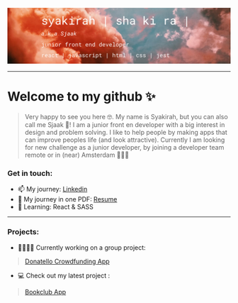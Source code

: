 ![profilebanner](profile_banner.png)
<hr />

# Welcome to my github ✨
<blockquote>
Very happy to see you here 🤓.
My name is Syakirah, but you can also call me Sjaak 🦄! I am a junior front en developer with a big interest in design and problem solving.
I like to help people by making apps that can improve peoples life (and look attractive). Currently I am looking for new challenge as a junior developer, by joining a developer team remote or in (near) Amsterdam 🌷🇳🇱 
</blockquote>

### Get in touch:

- 📫   My journey: [Linkedin](www.linkedin.com/in/syakirah-algadri/)
- 📝   My journey in one PDF:  [Resume](./Syakirah_CV_2021.pdf) 
- 🌱   Learning: React & SASS  

<hr />

### Projects:
*   🧑‍🤝‍🧑👭 Currently working on a group project:
> [Donatello Crowdfunding App](https://github.com/Reinoptland/donatello-frontend)


*   ‍💻  Check out my latest project  : 

> [Bookclub App](https://github.com/sjaak1992/novi-assignment)

 



